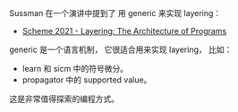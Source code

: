 Sussman 在一个演讲中提到了 用 generic 来实现 layering：

- [Scheme 2021 - Layering: The Architecture of Programs](https://www.youtube.com/watch?v=RdnU-ltaAhA)

generic 是一个语言机制，
它很适合用来实现 layering，
比如：

- learn 和 sicm 中的符号微分。
- propagator 中的 supported value。

这是非常值得探索的编程方式。

